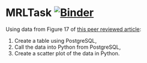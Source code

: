 # MRLTask [![Binder](https://mybinder.org/badge_logo.svg)](https://mybinder.org/v2/gh/tdaboiku/MRL-Task-Binder/main)

Using data from Figure 17 of [this peer reviewed article](https://doi.org/10.1016/j.ijrmhm.2020.105467):
1. Create a table using PostgreSQL,
2. Call the data into Python from PostgreSQL,
3. Create a scatter plot of the data in Python.
